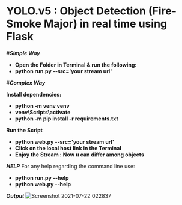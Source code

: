 # **YOLO.v5 : Object Detection (Fire-Smoke Major) in real time using Flask**

#***Simple Way***
- **Open the Folder in Terminal & run the following:**
- **python run.py --src='your stream url'**

#***Complex Way***

**Install dependencies:**
- **python -m venv venv**
- **venv\Scripts\activate**
- **python -m pip install -r requirements.txt**

**Run the Script**
- **python web.py --src='your stream url'**
- **Click on the local host link in the Terminal**
- **Enjoy the Stream : Now u can differ among objects**

***HELP***
For any help regarding the command line use:
- **python run.py --help**
- **python web.py --help**

***Output***
![Screenshot 2021-07-22 022837](https://user-images.githubusercontent.com/53273486/126559235-90654421-b187-456d-93ff-f57da3fc19c3.jpg)
